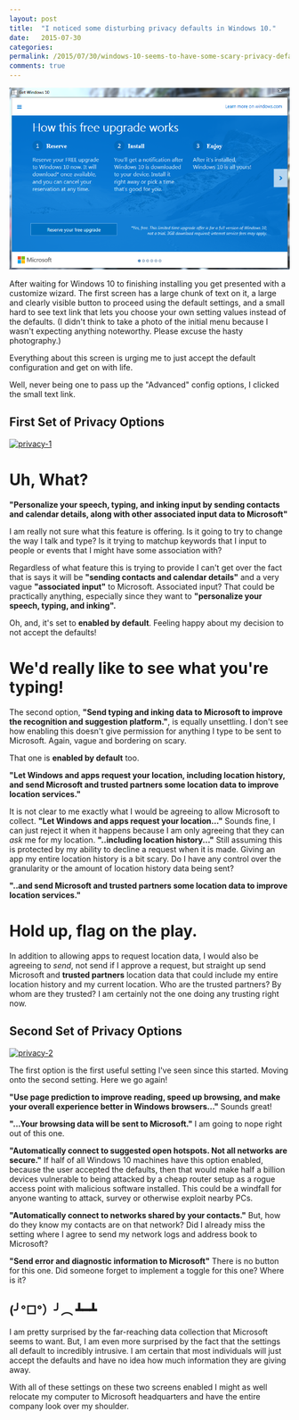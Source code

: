 ```yaml
---
layout: post
title:  "I noticed some disturbing privacy defaults in Windows 10."
date:   2015-07-30
categories:
permalink: /2015/07/30/windows-10-seems-to-have-some-scary-privacy-defaults
comments: true
---
```

[![upgrading]][upgrading]

After waiting for Windows 10 to finishing installing you get presented with a customize wizard. The first screen has a large chunk of text on it, a large and clearly visible button to proceed using the default settings, and a small hard to see text link that lets you choose your own setting values instead of the defaults. (I didn't think to take a photo of the initial menu because I wasn't expecting anything noteworthy. Please excuse the hasty photography.)

Everything about this screen is urging me to just accept the default configuration and get on with life.

Well, never being one to pass up the "Advanced" config options, I clicked the small text link.

## First Set of Privacy Options
[![privacy-1]][privacy-1]

# Uh, What?
**"Personalize your speech, typing, and inking input by sending contacts and calendar details, along with other associated input data to Microsoft"**

I am really not sure what this feature is offering. Is it going to try to change the way I talk and type? Is it trying to matchup keywords that I input to people or events that I might have some association with?

Regardless of what feature this is trying to provide I can't get over the fact that is says it will be **"sending contacts and calendar details"** and a very vague **"associated input"** to Microsoft. Associated input? That could be practically anything, especially since they want to **"personalize your speech, typing, and inking".**

Oh, and, it's set to **enabled by default**. Feeling happy about my decision to not accept the defaults!

# We'd really like to see what you're typing!
The second option, **"Send typing and inking data to Microsoft to improve the recognition and suggestion platform."**, is equally unsettling. I don't see how enabling this doesn't give permission for anything I type to be sent to Microsoft. Again, vague and bordering on scary.

That one is **enabled by default** too.

**"Let Windows and apps request your location, including location history, and send Microsoft and trusted partners some location data to improve location services."**

It is not clear to me exactly what I would be agreeing to allow Microsoft to collect. **"Let Windows and apps request your location..."** Sounds fine, I can just reject it when it happens because I am only agreeing that they can _ask_ me for my location. **"..including location history..."** Still assuming this is protected by my ability to decline a request when it is made. Giving an app my entire location history is a bit scary. Do I have any control over the granularity or the amount of location history data being sent?

**"..and send Microsoft and trusted partners some location data to improve location services."**

# Hold up, flag on the play.
In addition to allowing apps to request location data, I would also be agreeing to _send_, not send if I approve a request, but straight up send Microsoft and **trusted partners** location data that could include my entire location history and my current location. Who are the trusted partners? By whom are they trusted? I am certainly not the one doing any trusting right now.


## Second Set of Privacy Options
[![privacy-2]][privacy-2]

The first option is the first useful setting I've seen since this started. Moving onto the second setting. Here we go again!

**"Use page prediction to improve reading, speed up browsing, and make your overall experience better in Windows browsers..."**
Sounds great!

**"...Your browsing data will be sent to Microsoft."**
I am going to nope right out of this one.

**"Automatically connect to suggested open hotspots. Not all networks are secure."**
If half of all Windows 10 machines have this option enabled, because the user accepted the defaults, then that would make half a billion devices vulnerable to being attacked by a cheap router setup as a rogue access point with malicious software installed. This could be a windfall for anyone wanting to attack, survey or otherwise exploit nearby PCs.

**"Automatically connect to networks shared by your contacts."**
But, how do they know my contacts are on that network? Did I already miss the setting where I agree to send my network logs and address book to Microsoft?

**"Send error and diagnostic information to Microsoft"**
There is no button for this one. Did someone forget to implement a toggle for this one? Where is it?


## (╯°□°）╯︵ ┻━┻
I am pretty surprised by the far-reaching data collection that Microsoft seems to want. But, I am even more surprised by the fact that the settings all default to incredibly intrusive. I am certain that most individuals will just accept the defaults and have no idea how much information they are giving away.

With all of these settings on these two screens enabled I might as well relocate my computer to Microsoft headquarters and have the entire company look over my shoulder.

[privacy-1]:/images/posts/2015/07/windows-10-upgrade-customize-privacy-settings-1-cropped.jpg
[privacy-2]:/images/posts/2015/07/windows-10-upgrade-customize-privacy-settings-2-cropped.jpg
[upgrading]:/images/posts/2015/07/window-10-upgrade-confirmation.png
